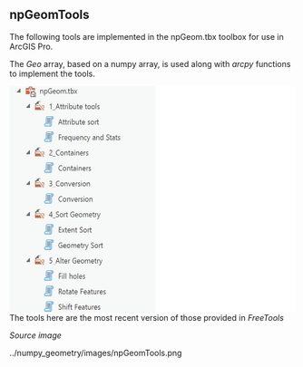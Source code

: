 **npGeomTools**
----

The following tools are implemented in the npGeom.tbx toolbox for use in ArcGIS Pro.

The *Geo* array, based on a numpy array, is used along with *arcpy* functions to implement the tools.

<a href="url"><img src="../images/npGeomTools.png" align="right" height="400" width="auto" ></a>

The tools here are the most recent version of those provided in *FreeTools*











*Source image*

../numpy_geometry/images/npGeomTools.png
